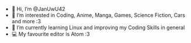 - 👋 Hi, I’m @JanUwU42
- 👀 I’m interested in Coding, Anime, Manga, Games, Science Fiction, Cars and more :3
- 🌱 I’m currently learning Linux and improving my Coding Skills in general
- 💻 My favourite editor is Atom :3

<!---
JanUwU42/JanUwU42 is a ✨ special ✨ repository because its `README.md` (this file) appears on your GitHub profile.
You can click the Preview link to take a look at your changes.
- 📫 How to reach me: I duno is there a chat feature? x)
- 💞️ I’m looking to collaborate on Mariengraden Coding projects and learn new things ^-^
--->
